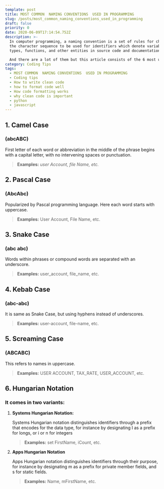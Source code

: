 ```yaml
---
template: post
title: MOST COMMON  NAMING CONVENTIONS  USED IN PROGRAMMING
slug: /posts/most_common_naming_conventions_used_in_programming
draft: false
priority: 0
date: 2020-06-09T17:14:54.752Z
description: >-
  In computer programming, a naming convention is a set of rules for choosing
  the character sequence to be used for identifiers which denote variables,
  types, functions, and other entities in source code and documentation.

  And there are a lot of them but this article consists of the 6 most used naming conventions in programming
category: Coding Tips
tags:
  - MOST COMMON  NAMING CONVENTIONS  USED IN PROGRAMMING
  - Coding tips
  - How to write clean code
  - how to format code well
  - How code formatting works
  - why clean code is important
  - python
  - javascript
---
```

## **1. Camel Case**

### (abcABC)



First letter of each word or abbreviation in the middle of the phrase begins with a capital letter, with no intervening spaces or punctuation.

> **Examples:** *user Account, file Name, etc.*

## 2. Pascal Case

### (AbcAbc)

Popularized by Pascal programming language. Here each word starts with uppercase.

> **Examples:** User Account, File Name, etc.

## 3. Snake Case

### (abc abc)

Words within phrases or compound words are separated with an underscore.

> **Examples:** user_account, file_name, etc.



## 4. Kebab Case

### (abc-abc)

It is same as Snake Case, but using hyphens instead of underscores.

> **Examples:** user-account, file-name, etc.



## 5. Screaming Case

### (ABCABC)

This refers to names in uppercase.

> **Examples:** USER ACCOUNT, TAX_RATE, USER_ACCOUNT, etc.

## 6. Hungarian Notation

### It comes in two variants:



1. **Systems Hungarian Notation:**

   Systems Hungarian notation distinguishes identifiers through a prefix that encodes for the data type, for instance by designating I as a prefix for longs, or i or n for integers

   > **Examples:** set FirstName, iCount, etc.
2. **Apps Hungarian Notation**

   Apps Hungarian notation distinguishes identifiers through their purpose, for instance by designating m as a prefix for private member fields, and s for static fields.

   > **Examples:** Name, mFirstName, etc.